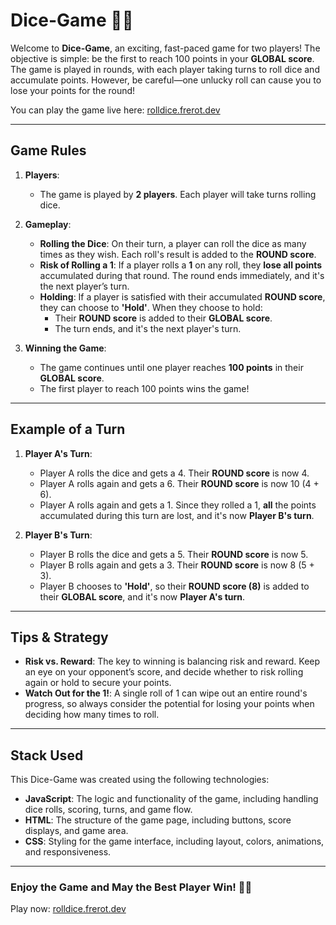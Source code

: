 # Dice-Game 🎲🎲

Welcome to **Dice-Game**, an exciting, fast-paced game for two players! The objective is simple: be the first to reach 100 points in your **GLOBAL score**. The game is played in rounds, with each player taking turns to roll dice and accumulate points. However, be careful—one unlucky roll can cause you to lose your points for the round!

You can play the game live here: [rolldice.frerot.dev](https://rolldice.frerot.dev)

---

## Game Rules

1. **Players**:
   - The game is played by **2 players**. Each player will take turns rolling dice.

2. **Gameplay**:
   - **Rolling the Dice**: On their turn, a player can roll the dice as many times as they wish. Each roll's result is added to the **ROUND score**.
   - **Risk of Rolling a 1**: If a player rolls a **1** on any roll, they **lose all points** accumulated during that round. The round ends immediately, and it's the next player’s turn.
   - **Holding**: If a player is satisfied with their accumulated **ROUND score**, they can choose to **'Hold'**. When they choose to hold:
     - Their **ROUND score** is added to their **GLOBAL score**.
     - The turn ends, and it's the next player's turn.

3. **Winning the Game**:
   - The game continues until one player reaches **100 points** in their **GLOBAL score**.
   - The first player to reach 100 points wins the game!

---

## Example of a Turn

1. **Player A's Turn**:
   - Player A rolls the dice and gets a 4. Their **ROUND score** is now 4.
   - Player A rolls again and gets a 6. Their **ROUND score** is now 10 (4 + 6).
   - Player A rolls again and gets a 1. Since they rolled a 1, **all** the points accumulated during this turn are lost, and it's now **Player B's turn**.

2. **Player B's Turn**:
   - Player B rolls the dice and gets a 5. Their **ROUND score** is now 5.
   - Player B rolls again and gets a 3. Their **ROUND score** is now 8 (5 + 3).
   - Player B chooses to **'Hold'**, so their **ROUND score (8)** is added to their **GLOBAL score**, and it's now **Player A's turn**.

---

## Tips & Strategy

- **Risk vs. Reward**: The key to winning is balancing risk and reward. Keep an eye on your opponent’s score, and decide whether to risk rolling again or hold to secure your points.
- **Watch Out for the 1!**: A single roll of 1 can wipe out an entire round's progress, so always consider the potential for losing your points when deciding how many times to roll.

---
## Stack Used
This Dice-Game was created using the following technologies:

- **JavaScript**: The logic and functionality of the game, including handling dice rolls, scoring, turns, and game flow.
- **HTML**: The structure of the game page, including buttons, score displays, and game area.
- **CSS**: Styling for the game interface, including layout, colors, animations, and responsiveness.
---
### Enjoy the Game and May the Best Player Win! 🚀🎲  
Play now: [rolldice.frerot.dev](https://rolldice.frerot.dev)
